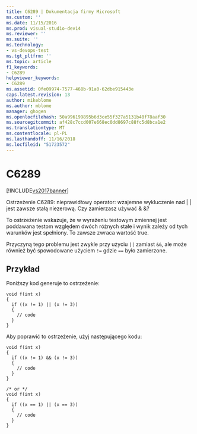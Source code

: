 ```yaml
---
title: C6289 | Dokumentacja firmy Microsoft
ms.custom: ''
ms.date: 11/15/2016
ms.prod: visual-studio-dev14
ms.reviewer: ''
ms.suite: ''
ms.technology:
- vs-devops-test
ms.tgt_pltfrm: ''
ms.topic: article
f1_keywords:
- C6289
helpviewer_keywords:
- C6289
ms.assetid: 0fe09974-7577-468b-91a0-62dbe915443e
caps.latest.revision: 13
author: mikeblome
ms.author: mblome
manager: ghogen
ms.openlocfilehash: 50a996199895b6d3ce55f327a5131b40f78aaf30
ms.sourcegitcommit: af428c7ccd007e668ec0dd8697c88fc5d8bca1e2
ms.translationtype: MT
ms.contentlocale: pl-PL
ms.lasthandoff: 11/16/2018
ms.locfileid: "51723572"
---
```

# <a name="c6289"></a>C6289
[!INCLUDE[vs2017banner](../includes/vs2017banner.md)]

Ostrzeżenie C6289: nieprawidłowy operator: wzajemne wykluczenie nad &#124; &#124; jest zawsze stałą niezerową. Czy zamierzasz używać & &?  
  
 To ostrzeżenie wskazuje, że w wyrażeniu testowym zmiennej jest poddawana testom względem dwóch różnych stałe i wynik zależy od tych warunków jest spełniony. To zawsze zwraca wartość true.  
  
 Przyczyną tego problemu jest zwykle przy użyciu `||` zamiast `&&`, ale może również być spowodowane użyciem `!=` gdzie `==` było zamierzone.  
  
## <a name="example"></a>Przykład  
 Poniższy kod generuje to ostrzeżenie:  
  
```  
void f(int x)  
{  
  if ((x != 1) || (x != 3))  
  {  
    // code   
  }  
}  
```  
  
 Aby poprawić to ostrzeżenie, użyj następującego kodu:  
  
```  
void f(int x)  
{  
  if ((x != 1) && (x != 3))  
  {  
    // code   
  }  
}  
  
/* or */  
void f(int x)  
{  
  if ((x == 1) || (x == 3))  
  {  
    // code   
  }  
}  
```




